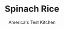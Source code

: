 ---
layout: ../../layouts/MarkdownPostLayout.astro
title: Spinach Rice
author: America's Test Kitchen
pubDate: 2023-03-15
description: "The road to this Greek-inspired side was paved with crunchy rice—until we smoothed things over."
image_url: https://res.cloudinary.com/hksqkdlah/image/upload/ar_1:1,c_fill,dpr_2.0,f_auto,fl_lossy.progressive.strip_profile,g_faces:auto,q_auto:low,w_344/39452_sfs-spinach-rice-20-1
tags: ["Side Dishes","Spanish & Portuguese","Vegetables","Rice"]
calories: 1976
protein: 9
carbohydrates: 47
fats: 
fiber: 1
ingredients: ["3 tablespoons, extra-virgin olive oil, plus extra for serving","1 , onion, chopped fine",", Salt and pepper","1 1/2 cups, long-grain white rice","2 , garlic cloves, minced","1 teaspoon, dried oregano","2 1/2 cups, chicken broth","10 ounces, frozen spinach, thawed, squeezed dry, and chopped","2 , scallions, sliced thin","2 tablespoons, chopped fresh mint","1 tablespoon, lemon juice, plus lemon wedges for serving","2 ounces, feta cheese, crumbled (½ cup)"]
serves: 6
time: "1¼ hours"
instructions: ["Heat oil in large saucepan over medium-high heat until shimmering. Add onion, ½ teaspoon salt, and ¼ teaspoon pepper and cook until softened, 3 to 5 minutes. Add rice and cook, stirring frequently, until edges begin to turn translucent, about 2 minutes. Add garlic and oregano and cook until fragrant, about 30 seconds.","Stir in broth and bring to boil. Cover, reduce heat to low, and cook until liquid is absorbed and rice is tender, about 20 minutes.","Off heat, sprinkle spinach on top of rice, cover, and let stand for 10 minutes. Uncover and fluff rice with fork. Stir in scallions, mint, and lemon juice, tossing until any clumps of spinach are broken up and thoroughly mixed into rice. Season with salt and pepper to taste. Transfer to platter and sprinkle with feta. Serve, drizzled with extra oil and passing lemon wedges separately."]
nutrition: ["483 mg Potassium","156 mg Phosphorus","134 mg Calcium","2 mg Iron","66 mg Magnesium","568 mg Sodium","1 mg Zinc","11 g Fat","2 mg Niacin (B3)","6 g Monounsaturated","1 g Polyunsaturated","17 mg Vitamin C","14 mg Cholesterol","3 g Saturated","1 g Fiber","113 µg Folate (food)","3 g Sugars","240 µg Vitamin K","173 g Water","47 g Carbs","113 µg Folate equivalent (total)","9 g Protein","2 mg Vitamin E","243 µg Vitamin A","329 kcal Energy","1976 calories"]
notes: "For a vegetarian pilaf, substitute vegetable broth for the chicken broth."
---